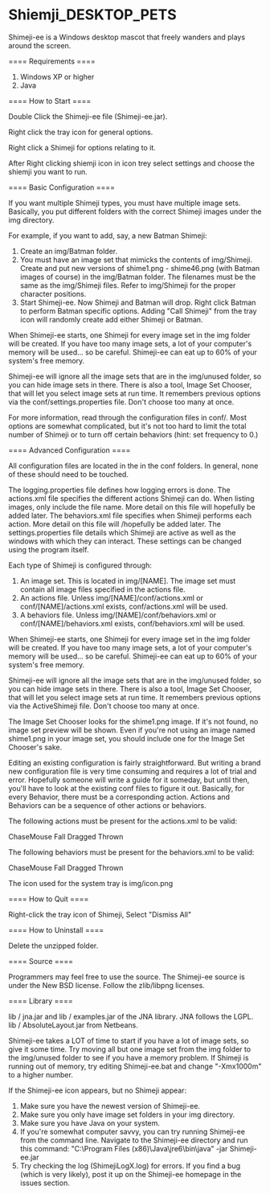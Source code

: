 # Shiemji_DESKTOP_PETS

Shimeji-ee is a Windows desktop mascot that freely wanders and plays around the screen.

==== Requirements ====

1. Windows XP or higher
2. Java

==== How to Start ====

Double Click the Shimeji-ee file (Shimeji-ee.jar).

Right click the tray icon for general options.

Right click a Shimeji for options relating to it.

After Right clicking shiemji icon in icon trey select settings and choose the shiemji you want to run.

==== Basic Configuration ====

If you want multiple Shimeji types, you must have multiple image sets.  Basically, you put different folders with the correct Shimeji images under the img directory.

For example, if you want to add, say, a new Batman Shimeji:

1. Create an img/Batman folder.
2. You must have an image set that mimicks the contents of img/Shimeji.  Create and put new versions of shime1.png - shime46.png (with Batman images of course) in the img/Batman folder.  The filenames must be the same as the img/Shimeji files.  Refer to img/Shimeji for the proper character positions.
3. Start Shimeji-ee.  Now Shimeji and Batman will drop.  Right click Batman to perform Batman specific options.  Adding "Call Shimeji" from the tray icon will randomly create add either Shimeji or Batman.

When Shimeji-ee starts, one Shimeji for every image set in the img folder will be created.  If you have too many image sets, a lot of your computer's memory will be used... so be careful.  Shimeji-ee can eat up to 60% of your system's free memory.  

Shimeji-ee will ignore all the image sets that are in the img/unused folder, so you can hide image sets in there.  There is also a tool, Image Set Chooser, that will let you select image sets at run time.  It remembers previous options via the conf/settings.properties file.  Don't choose too many at once.

For more information, read through the configuration files in conf/.  Most options are somewhat complicated, but it's not too hard to limit the total number of Shimeji or to turn off certain behaviors (hint: set frequency to 0.)

==== Advanced Configuration ====

All configuration files are located in the in the conf folders.  In general, none of these should need to be touched.

The logging.properties file defines how logging errors is done.
The actions.xml file specifies the different actions Shimeji can do.  When listing images, only include the file name.  More detail on this file will hopefully be added later.
The behaviors.xml file specifies when Shimeji performs each action.  More detail on this file will /hopefully be added later.
The settings.properties file details which Shimeji are active as well as the windows with which they can interact. These settings can be changed using the program itself.

Each type of Shimeji is configured through:

1. An image set.  This is located in img/[NAME].  The image set must contain all image files specified in the actions file.
2. An actions file.  Unless img/[NAME]/conf/actions.xml or conf/[NAME]/actions.xml exists, conf/actions.xml will be used.
3. A behaviors file.  Unless img/[NAME]/conf/behaviors.xml or conf/[NAME]/behaviors.xml exists, conf/behaviors.xml will be used.

When Shimeji-ee starts, one Shimeji for every image set in the img folder will be created.  If you have too many image sets, a lot of your computer's memory will be used... so be careful.  Shimeji-ee can eat up to 60% of your system's free memory.  

Shimeji-ee will ignore all the image sets that are in the img/unused folder, so you can hide image sets in there.  There is also a tool, Image Set Chooser, that will let you select image sets at run time.  It remembers previous options via the ActiveShimeji file.  Don't choose too many at once.

The Image Set Chooser looks for the shime1.png image.  If it's not found, no image set preview will be shown.  Even if you're not using an image named shime1.png in your image set, you should include one for the Image Set Chooser's sake.

Editing an existing configuration is fairly straightforward.  But writing a brand new configuration file is very time consuming and requires a lot of trial and error.  Hopefully someone will write a guide for it someday, but until then, you'll have to look at the existing conf files to figure it out.  Basically, for every Behavior, there must be a corresponding action.  Actions and Behaviors can be a sequence of other actions or behaviors.

The following actions must be present for the actions.xml to be valid:

ChaseMouse
Fall
Dragged
Thrown

The following behaviors must be present for the behaviors.xml to be valid:

ChaseMouse
Fall
Dragged
Thrown

The icon used for the system tray is img/icon.png

==== How to Quit ====

Right-click the tray icon of Shimeji, Select "Dismiss All"

==== How to Uninstall ====

Delete the unzipped folder.

==== Source ====

Programmers may feel free to use the source.  The Shimeji-ee source is under the New BSD license.
Follow the zlib/libpng licenses.

==== Library ====

lib / jna.jar and lib / examples.jar of the JNA library.
JNA follows the LGPL.
lib / AbsoluteLayout.jar from Netbeans.


Shimeji-ee takes a LOT of time to start if you have a lot of image sets, so give it some time.  Try moving all but one image set from the img folder to the img/unused folder to see if you have a memory problem.  If Shimeji is running out of memory, try editing Shimeji-ee.bat and change "-Xmx1000m" to a higher number.

If the Shimeji-ee icon appears, but no Shimeji appear:

1. Make sure you have the newest version of Shimeji-ee.
2. Make sure you only have image set folders in your img directory.
3. Make sure you have Java on your system.
4. If you're somewhat computer savvy, you can try running Shimeji-ee from the command line.  Navigate to the Shimeji-ee directory and run this command: "C:\Program Files (x86)\Java\jre6\bin\java" -jar Shimeji-ee.jar
5. Try checking the log (ShimejiLogX.log) for errors.  If you find a bug (which is very likely), post it up on the Shimeji-ee homepage in the issues section.
